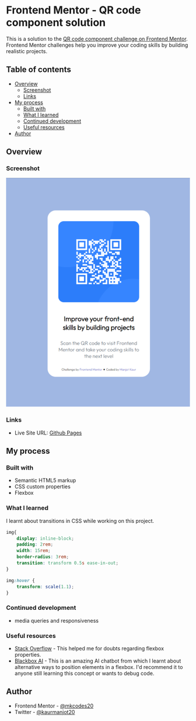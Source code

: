 # Frontend Mentor - QR code component solution

This is a solution to the [QR code component challenge on Frontend Mentor](https://www.frontendmentor.io/challenges/qr-code-component-iux_sIO_H). Frontend Mentor challenges help you improve your coding skills by building realistic projects. 

## Table of contents

- [Overview](#overview)
  - [Screenshot](#screenshot)
  - [Links](#links)
- [My process](#my-process)
  - [Built with](#built-with)
  - [What I learned](#what-i-learned)
  - [Continued development](#continued-development)
  - [Useful resources](#useful-resources)
- [Author](#author)

## Overview

### Screenshot

![](Frontend-Mentor-QR-code-component.png)

### Links

- Live Site URL: [Github Pages](https://mkcodes20.github.io/qr-code-card/)

## My process

### Built with

- Semantic HTML5 markup
- CSS custom properties
- Flexbox

### What I learned

I learnt about transitions in CSS while working on this project.

```css
img{
    display: inline-block;
    padding: 2rem; 
    width: 15rem;
    border-radius: 3rem;
    transition: transform 0.5s ease-in-out;
}
```
```css
img:hover {
    transform: scale(1.1);
}
```

### Continued development

- media queries and responsiveness

### Useful resources

- [Stack Overflow](https://www.stackoverflow.com) - This helped me for doubts regarding flexbox properties.
- [Blackbox AI](https://www.useblackbox.io/) - This is an amazing AI chatbot from which I learnt about alternative ways to position elements in a flexbox. I'd recommend it to anyone still learning this concept or wants to debug code.


## Author

- Frontend Mentor - [@mkcodes20](https://www.frontendmentor.io/profile/mkcodes20)
- Twitter - [@kaurmanjot20](https://twitter.com/kaurmanjot20)
